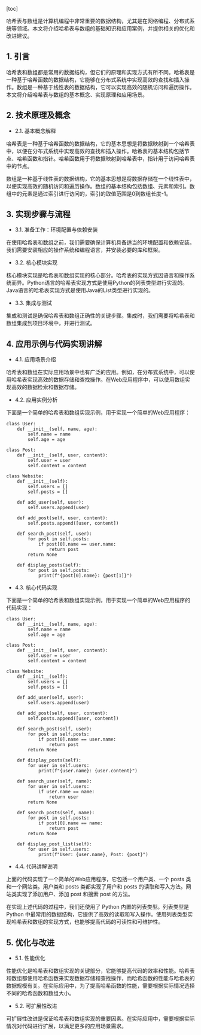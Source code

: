 
[toc]                    
                
                
哈希表与数组是计算机编程中非常重要的数据结构，尤其是在网络编程、分布式系统等领域。本文将介绍哈希表与数组的基础知识和应用案例，并提供相关的优化和改进建议。

## 1. 引言

哈希表和数组都是常用的数据结构，但它们的原理和实现方式有所不同。哈希表是一种基于哈希函数的数据结构，它能够在分布式系统中实现高效的查找和插入操作。数组是一种基于线性表的数据结构，它可以实现高效的随机访问和遍历操作。本文将介绍哈希表与数组的基本概念、实现原理和应用场景。

## 2. 技术原理及概念

- 2.1. 基本概念解释

哈希表是一种基于哈希函数的数据结构，它的基本思想是将数据映射到一个哈希表中，以便在分布式系统中实现高效的查找和插入操作。哈希表的基本结构包括节点、哈希函数和指针。哈希函数用于将数据映射到哈希表中，指针用于访问哈希表中的节点。

数组是一种基于线性表的数据结构，它的基本思想是将数据存储在一个线性表中，以便实现高效的随机访问和遍历操作。数组的基本结构包括数组、元素和索引。数组中的元素是通过索引进行访问的，索引的取值范围是0到数组长度-1。

## 3. 实现步骤与流程

- 3.1. 准备工作：环境配置与依赖安装

在使用哈希表和数组之前，我们需要确保计算机具备适当的环境配置和依赖安装。我们需要安装相应的操作系统和编程语言，并安装必要的库和框架。

- 3.2. 核心模块实现

核心模块实现是哈希表和数组实现的核心部分。哈希表的实现方式因语言和操作系统而异。Python语言的哈希表实现方式是使用Python的列表类型进行实现的。Java语言的哈希表实现方式是使用Java的List类型进行实现的。

- 3.3. 集成与测试

集成和测试是确保哈希表和数组正确性的关键步骤。集成时，我们需要将哈希表和数组集成到项目环境中，并进行测试。

## 4. 应用示例与代码实现讲解

- 4.1. 应用场景介绍

哈希表和数组在实际应用场景中也有广泛的应用。例如，在分布式系统中，可以使用哈希表实现高效的数据存储和查找操作。在Web应用程序中，可以使用数组实现高效的数据检索和数据存储。

- 4.2. 应用实例分析

下面是一个简单的哈希表和数组实现示例，用于实现一个简单的Web应用程序：

```
class User:
    def __init__(self, name, age):
        self.name = name
        self.age = age

class Post:
    def __init__(self, user, content):
        self.user = user
        self.content = content

class Website:
    def __init__(self):
        self.users = []
        self.posts = []

    def add_user(self, user):
        self.users.append(user)

    def add_post(self, user, content):
        self.posts.append([user, content])

    def search_post(self, user):
        for post in self.posts:
            if post[0].name == user.name:
                return post
        return None

    def display_posts(self):
        for post in self.posts:
            print(f"{post[0].name}: {post[1]}")
```

- 4.3. 核心代码实现

下面是一个简单的哈希表和数组实现示例，用于实现一个简单的Web应用程序的代码实现：

```
class User:
    def __init__(self, name, age):
        self.name = name
        self.age = age

class Post:
    def __init__(self, user, content):
        self.user = user
        self.content = content

class Website:
    def __init__(self):
        self.users = []
        self.posts = []

    def add_user(self, user):
        self.users.append(user)

    def add_post(self, user, content):
        self.posts.append([user, content])

    def search_post(self, user):
        for post in self.posts:
            if post[0].name == user.name:
                return post
        return None

    def display_posts(self):
        for user in self.users:
            print(f"{user.name}: {user.content}")

    def search_user(self, name):
        for user in self.users:
            if user.name == name:
                return user
        return None

    def search_posts(self, name):
        for post in self.posts:
            if post[0].name == name:
                return post
        return None

    def display_post_list(self):
        for user in self.users:
            print(f"User: {user.name}, Post: {post}")
```

- 4.4. 代码讲解说明

上面的代码实现了一个简单的Web应用程序，它包括一个用户类、一个 posts 类和一个网站类。用户类和 posts 类都实现了用户和 posts 的读取和写入方法。网站类实现了添加用户、添加 post 和搜索 post 的方法。

在实现上述代码的过程中，我们还使用了 Python 内置的列表类型。列表类型是 Python 中最常用的数据结构，它提供了高效的读取和写入操作。使用列表类型实现哈希表和数组的实现方式，也能够提高代码的可读性和可维护性。

## 5. 优化与改进

- 5.1. 性能优化

性能优化是哈希表和数组实现的关键部分，它能够提高代码的效率和性能。哈希表和数组都使用哈希函数来实现数据存储和查找操作，而哈希函数的性能与哈希表的数据规模有关。在实际应用中，为了提高哈希函数的性能，需要根据实际情况选择不同的哈希函数和数组大小。

- 5.2. 可扩展性改进

可扩展性改进是保证哈希表和数组实现的重要因素。在实际应用中，需要根据实际情况对代码进行扩展，以满足更多的应用场景需求。


